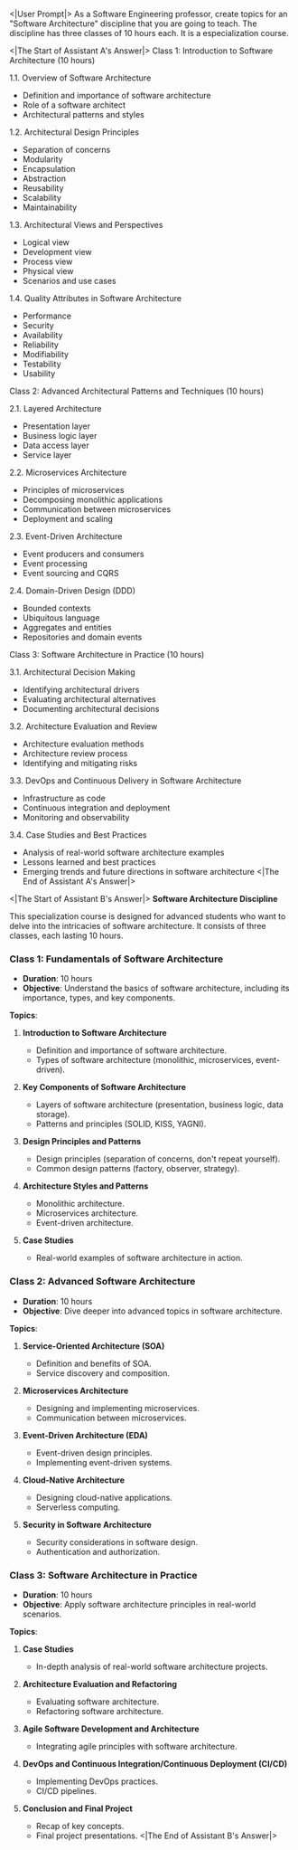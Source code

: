 <|User Prompt|>
As a Software Engineering professor, create topics for an "Software Architecture" discipline that you are going to teach. The discipline has three classes of 10 hours each. It is a especialization course.

<|The Start of Assistant A's Answer|>
Class 1: Introduction to Software Architecture (10 hours)

1.1. Overview of Software Architecture
- Definition and importance of software architecture
- Role of a software architect
- Architectural patterns and styles

1.2. Architectural Design Principles
- Separation of concerns
- Modularity
- Encapsulation
- Abstraction
- Reusability
- Scalability
- Maintainability

1.3. Architectural Views and Perspectives
- Logical view
- Development view
- Process view
- Physical view
- Scenarios and use cases

1.4. Quality Attributes in Software Architecture
- Performance
- Security
- Availability
- Reliability
- Modifiability
- Testability
- Usability

Class 2: Advanced Architectural Patterns and Techniques (10 hours)

2.1. Layered Architecture
- Presentation layer
- Business logic layer
- Data access layer
- Service layer

2.2. Microservices Architecture
- Principles of microservices
- Decomposing monolithic applications
- Communication between microservices
- Deployment and scaling

2.3. Event-Driven Architecture
- Event producers and consumers
- Event processing
- Event sourcing and CQRS

2.4. Domain-Driven Design (DDD)
- Bounded contexts
- Ubiquitous language
- Aggregates and entities
- Repositories and domain events

Class 3: Software Architecture in Practice (10 hours)

3.1. Architectural Decision Making
- Identifying architectural drivers
- Evaluating architectural alternatives
- Documenting architectural decisions

3.2. Architecture Evaluation and Review
- Architecture evaluation methods
- Architecture review process
- Identifying and mitigating risks

3.3. DevOps and Continuous Delivery in Software Architecture
- Infrastructure as code
- Continuous integration and deployment
- Monitoring and observability

3.4. Case Studies and Best Practices
- Analysis of real-world software architecture examples
- Lessons learned and best practices
- Emerging trends and future directions in software architecture
<|The End of Assistant A's Answer|>

<|The Start of Assistant B's Answer|>
**Software Architecture Discipline**

This specialization course is designed for advanced students who want to delve into the intricacies of software architecture. It consists of three classes, each lasting 10 hours.

### Class 1: Fundamentals of Software Architecture

- **Duration**: 10 hours
- **Objective**: Understand the basics of software architecture, including its importance, types, and key components.

**Topics**:

1. **Introduction to Software Architecture**
   - Definition and importance of software architecture.
   - Types of software architecture (monolithic, microservices, event-driven).

2. **Key Components of Software Architecture**
   - Layers of software architecture (presentation, business logic, data storage).
   - Patterns and principles (SOLID, KISS, YAGNI).

3. **Design Principles and Patterns**
   - Design principles (separation of concerns, don't repeat yourself).
   - Common design patterns (factory, observer, strategy).

4. **Architecture Styles and Patterns**
   - Monolithic architecture.
   - Microservices architecture.
   - Event-driven architecture.

5. **Case Studies**
   - Real-world examples of software architecture in action.

### Class 2: Advanced Software Architecture

- **Duration**: 10 hours
- **Objective**: Dive deeper into advanced topics in software architecture.

**Topics**:

1. **Service-Oriented Architecture (SOA)**
   - Definition and benefits of SOA.
   - Service discovery and composition.

2. **Microservices Architecture**
   - Designing and implementing microservices.
   - Communication between microservices.

3. **Event-Driven Architecture (EDA)**
   - Event-driven design principles.
   - Implementing event-driven systems.

4. **Cloud-Native Architecture**
   - Designing cloud-native applications.
   - Serverless computing.

5. **Security in Software Architecture**
   - Security considerations in software design.
   - Authentication and authorization.

### Class 3: Software Architecture in Practice

- **Duration**: 10 hours
- **Objective**: Apply software architecture principles in real-world scenarios.

**Topics**:

1. **Case Studies**
   - In-depth analysis of real-world software architecture projects.

2. **Architecture Evaluation and Refactoring**
   - Evaluating software architecture.
   - Refactoring software architecture.

3. **Agile Software Development and Architecture**
   - Integrating agile principles with software architecture.

4. **DevOps and Continuous Integration/Continuous Deployment (CI/CD)**
   - Implementing DevOps practices.
   - CI/CD pipelines.

5. **Conclusion and Final Project**
   - Recap of key concepts.
   - Final project presentations.
<|The End of Assistant B's Answer|>